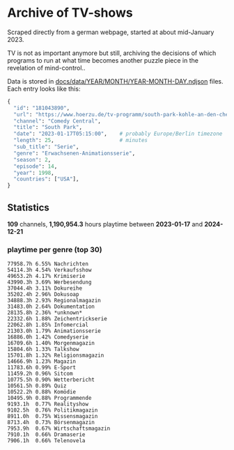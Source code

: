 # Archive of TV-shows

Scraped directly from a german webpage, started at about mid-January 2023.

TV is not as important anymore but still, archiving the decisions of which programs to run at what time
becomes another puzzle piece in the revelation of mind-control.. 

Data is stored in [docs/data/YEAR/MONTH/YEAR-MONTH-DAY.ndjson](docs/data/) files. 
Each entry looks like this:

```python
{
  "id": "181043890", 
  "url": "https://www.hoerzu.de/tv-programm/south-park-kohle-an-den-chefkoch/bid_181043890/", 
  "channel": "Comedy Central", 
  "title": "South Park", 
  "date": "2023-01-17T05:15:00",    # probably Europe/Berlin timezone 
  "length": 25,                     # minutes 
  "sub_title": "Serie", 
  "genre": "Erwachsenen-Animationsserie", 
  "season": 2, 
  "episode": 14, 
  "year": 1998, 
  "countries": ["USA"],
}
```

## Statistics

**109** channels, **1,190,954.3** hours playtime between **2023-01-17** and **2024-12-21**


### playtime per genre (top 30)

    77958.7h 6.55% Nachrichten
    54114.3h 4.54% Verkaufsshow
    49653.2h 4.17% Krimiserie
    43990.3h 3.69% Werbesendung
    37044.4h 3.11% Dokureihe
    35202.4h 2.96% Dokusoap
    34888.3h 2.93% Regionalmagazin
    31483.0h 2.64% Dokumentation
    28135.8h 2.36% *unknown*
    22332.6h 1.88% Zeichentrickserie
    22062.8h 1.85% Infomercial
    21303.0h 1.79% Animationsserie
    16886.0h 1.42% Comedyserie
    16709.6h 1.40% Morgenmagazin
    15804.6h 1.33% Talkshow
    15701.8h 1.32% Religionsmagazin
    14666.9h 1.23% Magazin
    11783.6h 0.99% E-Sport
    11459.2h 0.96% Sitcom
    10775.5h 0.90% Wetterbericht
    10561.5h 0.89% Quiz
    10522.2h 0.88% Komödie
    10495.9h 0.88% Programmende
    9193.1h  0.77% Realityshow
    9102.5h  0.76% Politikmagazin
    8911.0h  0.75% Wissensmagazin
    8713.4h  0.73% Börsenmagazin
    7953.9h  0.67% Wirtschaftsmagazin
    7910.1h  0.66% Dramaserie
    7906.1h  0.66% Telenovela
